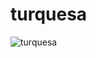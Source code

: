 # turquesa

![turquesa](https://github.com/SrtaKennedy/turquesa/assets/90563215/81c807d4-f47d-456c-a9fd-d4d2a561e9d2)


